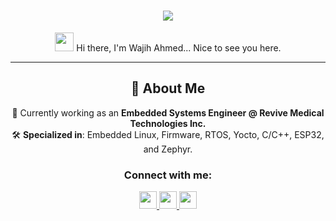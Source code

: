 <h1 align="center">
  <img src="https://readme-typing-svg.herokuapp.com?font=Fira+Code&size=30&pause=1000&color=00C7B7&center=true&width=700&lines=Wajih+Ahmed;Embedded+Systems+Engineer;Embedded+C%7C+ESP32%7C+nRF91%7C+STM32%7C+C%2B%2B;Firmware%7C+Linux+Kernel%7C+RTOS">
</h1>

<p align="center">
  <img src="https://media.giphy.com/media/hvRJCLFzcasrR4ia7z/giphy.gif" width="30">  
  Hi there, I'm Wajih Ahmed... Nice to see you here.
</p>

---

<div align="center">

## 🚀 About Me  
🔭 Currently working as an **Embedded Systems Engineer @ Revive Medical Technologies Inc.**  
🛠️ **Specialized in**: Embedded Linux, Firmware, RTOS, Yocto, C/C++, ESP32, and Zephyr.  

</div>

<h3 align="center">Connect with me:</h3>
<p align="center">
  <a href="https://github.com/Wajih403" target="_blank">
    <img src="https://img.shields.io/badge/GitHub-181717?style=for-the-badge&logo=github&logoColor=white" height="28">
  </a>
  </a>
  <a href="[www.linkedin.com/in/wajihahmed403](https://www.linkedin.com/in/wajihahmed403/)" target="_blank">
    <img src="https://img.shields.io/badge/LinkedIn-0077B5?style=for-the-badge&logo=linkedin&logoColor=white" height="28">
  </a>
  </a>
  <a href="mailto:ahmedwajih403@gmail.com" target="_blank">
    <img src="https://img.shields.io/badge/Email-D14836?style=for-the-badge&logo=gmail&logoColor=white" height="28">
  </a>
</p>
